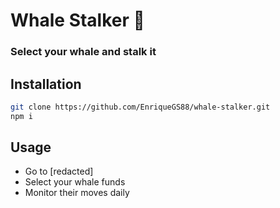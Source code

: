 # Whale Stalker 🐳

### Select your whale and stalk it

## Installation

```sh
git clone https://github.com/EnriqueGS88/whale-stalker.git
npm i
```

## Usage

- Go to [redacted]
- Select your whale funds
- Monitor their moves daily